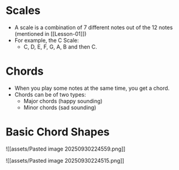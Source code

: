 # Scales
- A scale is a combination of 7 different notes out of the 12 notes (mentioned in [[Lesson-01]])
- For example, the C Scale:
	- C, D, E, F, G, A, B and then C. 
# Chords
- When you play some notes at the same time, you get a chord. 
- Chords can be of two types: 
	- Major chords (happy sounding)
	- Minor chords (sad sounding)
# Basic Chord Shapes


![[assets/Pasted image 20250930224559.png]]


![[assets/Pasted image 20250930224515.png]]